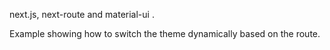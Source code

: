 next.js, next-route and material-ui .

Example showing how to switch the theme dynamically based on the route.